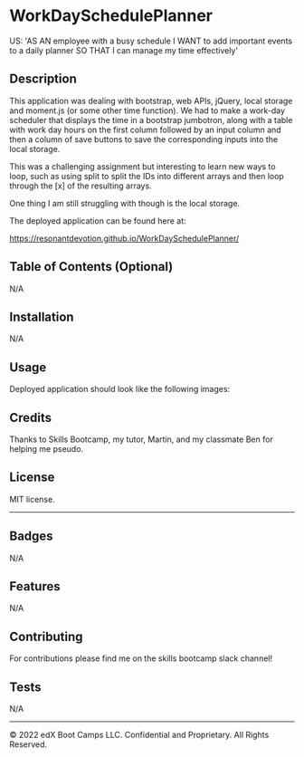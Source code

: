 # WorkDaySchedulePlanner
US: 'AS AN employee with a busy schedule I WANT to add important events to a daily planner SO THAT I can manage my time effectively'

## Description 

This application was dealing with bootstrap, web APIs, jQuery, local storage and moment.js (or some other time function). We had to make a work-day scheduler that displays the time in a bootstrap jumbotron, along with a table with work day hours on the first column followed by an input column and then a column of save buttons to save the corresponding inputs into the local storage. 

This was a challenging assignment but interesting to learn new ways to loop, such as using split to split the IDs into different arrays and then loop through the [x] of the resulting arrays. 

One thing I am still struggling with though is the local storage. 



The deployed application can be found here at:

https://resonantdevotion.github.io/WorkDaySchedulePlanner/


## Table of Contents (Optional)
N/A

## Installation

N/A


## Usage 
Deployed application should look like the following images:


## Credits
Thanks to Skills Bootcamp, my tutor, Martin, and my classmate Ben for helping me pseudo.

## License
MIT license.

---


## Badges
N/A

## Features
N/A

## Contributing
For contributions please find me on the skills bootcamp slack channel!

## Tests
N/A

---

© 2022 edX Boot Camps LLC. Confidential and Proprietary. All Rights Reserved.

